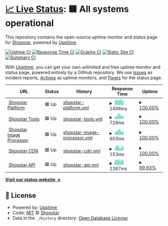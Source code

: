 # [📈 Live Status](https://status.shopstar.co.za): <!--live status--> **🟩 All systems operational**

This repository contains the open-source uptime monitor and status page for [Shopstar](https://www.shopstar.co.za), powered by [Upptime](https://github.com/upptime/upptime).

[![Uptime CI](https://github.com/shopstarco/shopstatus/workflows/Uptime%20CI/badge.svg)](https://github.com/shopstarco/shopstatus/actions?query=workflow%3A%22Uptime+CI%22)
[![Response Time CI](https://github.com/shopstarco/shopstatus/workflows/Response%20Time%20CI/badge.svg)](https://github.com/shopstarco/shopstatus/actions?query=workflow%3A%22Response+Time+CI%22)
[![Graphs CI](https://github.com/shopstarco/shopstatus/workflows/Graphs%20CI/badge.svg)](https://github.com/shopstarco/shopstatus/actions?query=workflow%3A%22Graphs+CI%22)
[![Static Site CI](https://github.com/shopstarco/shopstatus/workflows/Static%20Site%20CI/badge.svg)](https://github.com/shopstarco/shopstatus/actions?query=workflow%3A%22Static+Site+CI%22)
[![Summary CI](https://github.com/shopstarco/shopstatus/workflows/Summary%20CI/badge.svg)](https://github.com/shopstarco/shopstatus/actions?query=workflow%3A%22Summary+CI%22)

With [Upptime](https://upptime.js.org), you can get your own unlimited and free uptime monitor and status page, powered entirely by a GitHub repository. We use [Issues](https://github.com/shopstarco/shopstatus/issues) as incident reports, [Actions](https://github.com/shopstarco/shopstatus/actions) as uptime monitors, and [Pages](https://status.shopstar.co.za) for the status page.

<!--start: status pages-->
<!-- This summary is generated by Upptime (https://github.com/upptime/upptime) -->
<!-- Do not edit this manually, your changes will be overwritten -->
<!-- prettier-ignore -->
| URL | Status | History | Response Time | Uptime |
| --- | ------ | ------- | ------------- | ------ |
| <img alt="" src="https://icons.duckduckgo.com/ip3/app.shopstar.co.za.ico" height="13"> [Shopstar Platform](https://app.shopstar.co.za) | 🟩 Up | [shopstar-platform.yml](https://github.com/shopstarco/shopstatus/commits/HEAD/history/shopstar-platform.yml) | <details><summary><img alt="Response time graph" src="./graphs/shopstar-platform/response-time-week.png" height="20"> 1406ms</summary><br><a href="https://status.shopstar.co.za/history/shopstar-platform"><img alt="Response time 1367" src="https://img.shields.io/endpoint?url=https%3A%2F%2Fraw.githubusercontent.com%2Fshopstarco%2Fshopstatus%2FHEAD%2Fapi%2Fshopstar-platform%2Fresponse-time.json"></a><br><a href="https://status.shopstar.co.za/history/shopstar-platform"><img alt="24-hour response time 1328" src="https://img.shields.io/endpoint?url=https%3A%2F%2Fraw.githubusercontent.com%2Fshopstarco%2Fshopstatus%2FHEAD%2Fapi%2Fshopstar-platform%2Fresponse-time-day.json"></a><br><a href="https://status.shopstar.co.za/history/shopstar-platform"><img alt="7-day response time 1406" src="https://img.shields.io/endpoint?url=https%3A%2F%2Fraw.githubusercontent.com%2Fshopstarco%2Fshopstatus%2FHEAD%2Fapi%2Fshopstar-platform%2Fresponse-time-week.json"></a><br><a href="https://status.shopstar.co.za/history/shopstar-platform"><img alt="30-day response time 1326" src="https://img.shields.io/endpoint?url=https%3A%2F%2Fraw.githubusercontent.com%2Fshopstarco%2Fshopstatus%2FHEAD%2Fapi%2Fshopstar-platform%2Fresponse-time-month.json"></a><br><a href="https://status.shopstar.co.za/history/shopstar-platform"><img alt="1-year response time 1367" src="https://img.shields.io/endpoint?url=https%3A%2F%2Fraw.githubusercontent.com%2Fshopstarco%2Fshopstatus%2FHEAD%2Fapi%2Fshopstar-platform%2Fresponse-time-year.json"></a></details> | <details><summary><a href="https://status.shopstar.co.za/history/shopstar-platform">100.00%</a></summary><a href="https://status.shopstar.co.za/history/shopstar-platform"><img alt="All-time uptime 100.00%" src="https://img.shields.io/endpoint?url=https%3A%2F%2Fraw.githubusercontent.com%2Fshopstarco%2Fshopstatus%2FHEAD%2Fapi%2Fshopstar-platform%2Fuptime.json"></a><br><a href="https://status.shopstar.co.za/history/shopstar-platform"><img alt="24-hour uptime 100.00%" src="https://img.shields.io/endpoint?url=https%3A%2F%2Fraw.githubusercontent.com%2Fshopstarco%2Fshopstatus%2FHEAD%2Fapi%2Fshopstar-platform%2Fuptime-day.json"></a><br><a href="https://status.shopstar.co.za/history/shopstar-platform"><img alt="7-day uptime 100.00%" src="https://img.shields.io/endpoint?url=https%3A%2F%2Fraw.githubusercontent.com%2Fshopstarco%2Fshopstatus%2FHEAD%2Fapi%2Fshopstar-platform%2Fuptime-week.json"></a><br><a href="https://status.shopstar.co.za/history/shopstar-platform"><img alt="30-day uptime 100.00%" src="https://img.shields.io/endpoint?url=https%3A%2F%2Fraw.githubusercontent.com%2Fshopstarco%2Fshopstatus%2FHEAD%2Fapi%2Fshopstar-platform%2Fuptime-month.json"></a><br><a href="https://status.shopstar.co.za/history/shopstar-platform"><img alt="1-year uptime 100.00%" src="https://img.shields.io/endpoint?url=https%3A%2F%2Fraw.githubusercontent.com%2Fshopstarco%2Fshopstatus%2FHEAD%2Fapi%2Fshopstar-platform%2Fuptime-year.json"></a></details>
| <img alt="" src="https://icons.duckduckgo.com/ip3/tools.shopstar.co.za.ico" height="13"> [Shopstar Tools](https://tools.shopstar.co.za) | 🟩 Up | [shopstar-tools.yml](https://github.com/shopstarco/shopstatus/commits/HEAD/history/shopstar-tools.yml) | <details><summary><img alt="Response time graph" src="./graphs/shopstar-tools/response-time-week.png" height="20"> 728ms</summary><br><a href="https://status.shopstar.co.za/history/shopstar-tools"><img alt="Response time 709" src="https://img.shields.io/endpoint?url=https%3A%2F%2Fraw.githubusercontent.com%2Fshopstarco%2Fshopstatus%2FHEAD%2Fapi%2Fshopstar-tools%2Fresponse-time.json"></a><br><a href="https://status.shopstar.co.za/history/shopstar-tools"><img alt="24-hour response time 703" src="https://img.shields.io/endpoint?url=https%3A%2F%2Fraw.githubusercontent.com%2Fshopstarco%2Fshopstatus%2FHEAD%2Fapi%2Fshopstar-tools%2Fresponse-time-day.json"></a><br><a href="https://status.shopstar.co.za/history/shopstar-tools"><img alt="7-day response time 728" src="https://img.shields.io/endpoint?url=https%3A%2F%2Fraw.githubusercontent.com%2Fshopstarco%2Fshopstatus%2FHEAD%2Fapi%2Fshopstar-tools%2Fresponse-time-week.json"></a><br><a href="https://status.shopstar.co.za/history/shopstar-tools"><img alt="30-day response time 680" src="https://img.shields.io/endpoint?url=https%3A%2F%2Fraw.githubusercontent.com%2Fshopstarco%2Fshopstatus%2FHEAD%2Fapi%2Fshopstar-tools%2Fresponse-time-month.json"></a><br><a href="https://status.shopstar.co.za/history/shopstar-tools"><img alt="1-year response time 709" src="https://img.shields.io/endpoint?url=https%3A%2F%2Fraw.githubusercontent.com%2Fshopstarco%2Fshopstatus%2FHEAD%2Fapi%2Fshopstar-tools%2Fresponse-time-year.json"></a></details> | <details><summary><a href="https://status.shopstar.co.za/history/shopstar-tools">100.00%</a></summary><a href="https://status.shopstar.co.za/history/shopstar-tools"><img alt="All-time uptime 99.99%" src="https://img.shields.io/endpoint?url=https%3A%2F%2Fraw.githubusercontent.com%2Fshopstarco%2Fshopstatus%2FHEAD%2Fapi%2Fshopstar-tools%2Fuptime.json"></a><br><a href="https://status.shopstar.co.za/history/shopstar-tools"><img alt="24-hour uptime 100.00%" src="https://img.shields.io/endpoint?url=https%3A%2F%2Fraw.githubusercontent.com%2Fshopstarco%2Fshopstatus%2FHEAD%2Fapi%2Fshopstar-tools%2Fuptime-day.json"></a><br><a href="https://status.shopstar.co.za/history/shopstar-tools"><img alt="7-day uptime 100.00%" src="https://img.shields.io/endpoint?url=https%3A%2F%2Fraw.githubusercontent.com%2Fshopstarco%2Fshopstatus%2FHEAD%2Fapi%2Fshopstar-tools%2Fuptime-week.json"></a><br><a href="https://status.shopstar.co.za/history/shopstar-tools"><img alt="30-day uptime 100.00%" src="https://img.shields.io/endpoint?url=https%3A%2F%2Fraw.githubusercontent.com%2Fshopstarco%2Fshopstatus%2FHEAD%2Fapi%2Fshopstar-tools%2Fuptime-month.json"></a><br><a href="https://status.shopstar.co.za/history/shopstar-tools"><img alt="1-year uptime 99.99%" src="https://img.shields.io/endpoint?url=https%3A%2F%2Fraw.githubusercontent.com%2Fshopstarco%2Fshopstatus%2FHEAD%2Fapi%2Fshopstar-tools%2Fuptime-year.json"></a></details>
| <img alt="" src="https://icons.duckduckgo.com/ip3/imgpro.shopstar.co.za.ico" height="13"> [Shopstar Image Processor](https://imgpro.shopstar.co.za/) | 🟩 Up | [shopstar-image-processor.yml](https://github.com/shopstarco/shopstatus/commits/HEAD/history/shopstar-image-processor.yml) | <details><summary><img alt="Response time graph" src="./graphs/shopstar-image-processor/response-time-week.png" height="20"> 603ms</summary><br><a href="https://status.shopstar.co.za/history/shopstar-image-processor"><img alt="Response time 520" src="https://img.shields.io/endpoint?url=https%3A%2F%2Fraw.githubusercontent.com%2Fshopstarco%2Fshopstatus%2FHEAD%2Fapi%2Fshopstar-image-processor%2Fresponse-time.json"></a><br><a href="https://status.shopstar.co.za/history/shopstar-image-processor"><img alt="24-hour response time 624" src="https://img.shields.io/endpoint?url=https%3A%2F%2Fraw.githubusercontent.com%2Fshopstarco%2Fshopstatus%2FHEAD%2Fapi%2Fshopstar-image-processor%2Fresponse-time-day.json"></a><br><a href="https://status.shopstar.co.za/history/shopstar-image-processor"><img alt="7-day response time 603" src="https://img.shields.io/endpoint?url=https%3A%2F%2Fraw.githubusercontent.com%2Fshopstarco%2Fshopstatus%2FHEAD%2Fapi%2Fshopstar-image-processor%2Fresponse-time-week.json"></a><br><a href="https://status.shopstar.co.za/history/shopstar-image-processor"><img alt="30-day response time 550" src="https://img.shields.io/endpoint?url=https%3A%2F%2Fraw.githubusercontent.com%2Fshopstarco%2Fshopstatus%2FHEAD%2Fapi%2Fshopstar-image-processor%2Fresponse-time-month.json"></a><br><a href="https://status.shopstar.co.za/history/shopstar-image-processor"><img alt="1-year response time 520" src="https://img.shields.io/endpoint?url=https%3A%2F%2Fraw.githubusercontent.com%2Fshopstarco%2Fshopstatus%2FHEAD%2Fapi%2Fshopstar-image-processor%2Fresponse-time-year.json"></a></details> | <details><summary><a href="https://status.shopstar.co.za/history/shopstar-image-processor">100.00%</a></summary><a href="https://status.shopstar.co.za/history/shopstar-image-processor"><img alt="All-time uptime 100.00%" src="https://img.shields.io/endpoint?url=https%3A%2F%2Fraw.githubusercontent.com%2Fshopstarco%2Fshopstatus%2FHEAD%2Fapi%2Fshopstar-image-processor%2Fuptime.json"></a><br><a href="https://status.shopstar.co.za/history/shopstar-image-processor"><img alt="24-hour uptime 100.00%" src="https://img.shields.io/endpoint?url=https%3A%2F%2Fraw.githubusercontent.com%2Fshopstarco%2Fshopstatus%2FHEAD%2Fapi%2Fshopstar-image-processor%2Fuptime-day.json"></a><br><a href="https://status.shopstar.co.za/history/shopstar-image-processor"><img alt="7-day uptime 100.00%" src="https://img.shields.io/endpoint?url=https%3A%2F%2Fraw.githubusercontent.com%2Fshopstarco%2Fshopstatus%2FHEAD%2Fapi%2Fshopstar-image-processor%2Fuptime-week.json"></a><br><a href="https://status.shopstar.co.za/history/shopstar-image-processor"><img alt="30-day uptime 100.00%" src="https://img.shields.io/endpoint?url=https%3A%2F%2Fraw.githubusercontent.com%2Fshopstarco%2Fshopstatus%2FHEAD%2Fapi%2Fshopstar-image-processor%2Fuptime-month.json"></a><br><a href="https://status.shopstar.co.za/history/shopstar-image-processor"><img alt="1-year uptime 100.00%" src="https://img.shields.io/endpoint?url=https%3A%2F%2Fraw.githubusercontent.com%2Fshopstarco%2Fshopstatus%2FHEAD%2Fapi%2Fshopstar-image-processor%2Fuptime-year.json"></a></details>
| <img alt="" src="https://icons.duckduckgo.com/ip3/cdn2.shopstar.co.za.ico" height="13"> [Shopstar CDN](https://cdn2.shopstar.co.za/DevnnSl7qd2utisbU05pMugSOw3yH-pE1TMA91CIlgc/rs:fill:540:540:1/plain/https://assets.shopstar.co.za/uploads/product_image/product_image/display_a5403f09-ec11-4e0f-b5b3-c42a9b682d52.jpg) | 🟩 Up | [shopstar-cdn.yml](https://github.com/shopstarco/shopstatus/commits/HEAD/history/shopstar-cdn.yml) | <details><summary><img alt="Response time graph" src="./graphs/shopstar-cdn/response-time-week.png" height="20"> 153ms</summary><br><a href="https://status.shopstar.co.za/history/shopstar-cdn"><img alt="Response time 238" src="https://img.shields.io/endpoint?url=https%3A%2F%2Fraw.githubusercontent.com%2Fshopstarco%2Fshopstatus%2FHEAD%2Fapi%2Fshopstar-cdn%2Fresponse-time.json"></a><br><a href="https://status.shopstar.co.za/history/shopstar-cdn"><img alt="24-hour response time 127" src="https://img.shields.io/endpoint?url=https%3A%2F%2Fraw.githubusercontent.com%2Fshopstarco%2Fshopstatus%2FHEAD%2Fapi%2Fshopstar-cdn%2Fresponse-time-day.json"></a><br><a href="https://status.shopstar.co.za/history/shopstar-cdn"><img alt="7-day response time 153" src="https://img.shields.io/endpoint?url=https%3A%2F%2Fraw.githubusercontent.com%2Fshopstarco%2Fshopstatus%2FHEAD%2Fapi%2Fshopstar-cdn%2Fresponse-time-week.json"></a><br><a href="https://status.shopstar.co.za/history/shopstar-cdn"><img alt="30-day response time 161" src="https://img.shields.io/endpoint?url=https%3A%2F%2Fraw.githubusercontent.com%2Fshopstarco%2Fshopstatus%2FHEAD%2Fapi%2Fshopstar-cdn%2Fresponse-time-month.json"></a><br><a href="https://status.shopstar.co.za/history/shopstar-cdn"><img alt="1-year response time 238" src="https://img.shields.io/endpoint?url=https%3A%2F%2Fraw.githubusercontent.com%2Fshopstarco%2Fshopstatus%2FHEAD%2Fapi%2Fshopstar-cdn%2Fresponse-time-year.json"></a></details> | <details><summary><a href="https://status.shopstar.co.za/history/shopstar-cdn">100.00%</a></summary><a href="https://status.shopstar.co.za/history/shopstar-cdn"><img alt="All-time uptime 100.00%" src="https://img.shields.io/endpoint?url=https%3A%2F%2Fraw.githubusercontent.com%2Fshopstarco%2Fshopstatus%2FHEAD%2Fapi%2Fshopstar-cdn%2Fuptime.json"></a><br><a href="https://status.shopstar.co.za/history/shopstar-cdn"><img alt="24-hour uptime 100.00%" src="https://img.shields.io/endpoint?url=https%3A%2F%2Fraw.githubusercontent.com%2Fshopstarco%2Fshopstatus%2FHEAD%2Fapi%2Fshopstar-cdn%2Fuptime-day.json"></a><br><a href="https://status.shopstar.co.za/history/shopstar-cdn"><img alt="7-day uptime 100.00%" src="https://img.shields.io/endpoint?url=https%3A%2F%2Fraw.githubusercontent.com%2Fshopstarco%2Fshopstatus%2FHEAD%2Fapi%2Fshopstar-cdn%2Fuptime-week.json"></a><br><a href="https://status.shopstar.co.za/history/shopstar-cdn"><img alt="30-day uptime 100.00%" src="https://img.shields.io/endpoint?url=https%3A%2F%2Fraw.githubusercontent.com%2Fshopstarco%2Fshopstatus%2FHEAD%2Fapi%2Fshopstar-cdn%2Fuptime-month.json"></a><br><a href="https://status.shopstar.co.za/history/shopstar-cdn"><img alt="1-year uptime 100.00%" src="https://img.shields.io/endpoint?url=https%3A%2F%2Fraw.githubusercontent.com%2Fshopstarco%2Fshopstatus%2FHEAD%2Fapi%2Fshopstar-cdn%2Fuptime-year.json"></a></details>
| <img alt="" src="https://icons.duckduckgo.com/ip3/api.shopstar.co.za.ico" height="13"> [Shopstar API](https://api.shopstar.co.za/) | 🟩 Up | [shopstar-api.yml](https://github.com/shopstarco/shopstatus/commits/HEAD/history/shopstar-api.yml) | <details><summary><img alt="Response time graph" src="./graphs/shopstar-api/response-time-week.png" height="20"> 1367ms</summary><br><a href="https://status.shopstar.co.za/history/shopstar-api"><img alt="Response time 1442" src="https://img.shields.io/endpoint?url=https%3A%2F%2Fraw.githubusercontent.com%2Fshopstarco%2Fshopstatus%2FHEAD%2Fapi%2Fshopstar-api%2Fresponse-time.json"></a><br><a href="https://status.shopstar.co.za/history/shopstar-api"><img alt="24-hour response time 1284" src="https://img.shields.io/endpoint?url=https%3A%2F%2Fraw.githubusercontent.com%2Fshopstarco%2Fshopstatus%2FHEAD%2Fapi%2Fshopstar-api%2Fresponse-time-day.json"></a><br><a href="https://status.shopstar.co.za/history/shopstar-api"><img alt="7-day response time 1367" src="https://img.shields.io/endpoint?url=https%3A%2F%2Fraw.githubusercontent.com%2Fshopstarco%2Fshopstatus%2FHEAD%2Fapi%2Fshopstar-api%2Fresponse-time-week.json"></a><br><a href="https://status.shopstar.co.za/history/shopstar-api"><img alt="30-day response time 1332" src="https://img.shields.io/endpoint?url=https%3A%2F%2Fraw.githubusercontent.com%2Fshopstarco%2Fshopstatus%2FHEAD%2Fapi%2Fshopstar-api%2Fresponse-time-month.json"></a><br><a href="https://status.shopstar.co.za/history/shopstar-api"><img alt="1-year response time 1442" src="https://img.shields.io/endpoint?url=https%3A%2F%2Fraw.githubusercontent.com%2Fshopstarco%2Fshopstatus%2FHEAD%2Fapi%2Fshopstar-api%2Fresponse-time-year.json"></a></details> | <details><summary><a href="https://status.shopstar.co.za/history/shopstar-api">99.93%</a></summary><a href="https://status.shopstar.co.za/history/shopstar-api"><img alt="All-time uptime 99.98%" src="https://img.shields.io/endpoint?url=https%3A%2F%2Fraw.githubusercontent.com%2Fshopstarco%2Fshopstatus%2FHEAD%2Fapi%2Fshopstar-api%2Fuptime.json"></a><br><a href="https://status.shopstar.co.za/history/shopstar-api"><img alt="24-hour uptime 99.51%" src="https://img.shields.io/endpoint?url=https%3A%2F%2Fraw.githubusercontent.com%2Fshopstarco%2Fshopstatus%2FHEAD%2Fapi%2Fshopstar-api%2Fuptime-day.json"></a><br><a href="https://status.shopstar.co.za/history/shopstar-api"><img alt="7-day uptime 99.93%" src="https://img.shields.io/endpoint?url=https%3A%2F%2Fraw.githubusercontent.com%2Fshopstarco%2Fshopstatus%2FHEAD%2Fapi%2Fshopstar-api%2Fuptime-week.json"></a><br><a href="https://status.shopstar.co.za/history/shopstar-api"><img alt="30-day uptime 99.93%" src="https://img.shields.io/endpoint?url=https%3A%2F%2Fraw.githubusercontent.com%2Fshopstarco%2Fshopstatus%2FHEAD%2Fapi%2Fshopstar-api%2Fuptime-month.json"></a><br><a href="https://status.shopstar.co.za/history/shopstar-api"><img alt="1-year uptime 99.98%" src="https://img.shields.io/endpoint?url=https%3A%2F%2Fraw.githubusercontent.com%2Fshopstarco%2Fshopstatus%2FHEAD%2Fapi%2Fshopstar-api%2Fuptime-year.json"></a></details>

<!--end: status pages-->

[**Visit our status website →**](https://status.shopstar.co.za)

## 📄 License

- Powered by: [Upptime](https://github.com/upptime/upptime)
- Code: [MIT](./LICENSE) © [Shopstar](https://www.shopstar.co.za)
- Data in the `./history` directory: [Open Database License](https://opendatacommons.org/licenses/odbl/1-0/)
